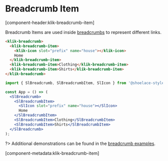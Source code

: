# Breadcrumb Item

[component-header:klik-breadcrumb-item]

Breadcrumb Items are used inside [breadcrumbs](/components/breadcrumb) to represent different links.

```html preview
<klik-breadcrumb>
  <klik-breadcrumb-item>
    <klik-icon slot="prefix" name="house"></klik-icon>
    Home
  </klik-breadcrumb-item>
  <klik-breadcrumb-item>Clothing</klik-breadcrumb-item>
  <klik-breadcrumb-item>Shirts</klik-breadcrumb-item>
</klik-breadcrumb>
```

```jsx react
import { SlBreadcrumb, SlBreadcrumbItem, SlIcon } from '@shoelace-style/shoelace/dist/react';

const App = () => (
  <SlBreadcrumb>
    <SlBreadcrumbItem>
      <SlIcon slot="prefix" name="house"></SlIcon>
      Home
    </SlBreadcrumbItem>
    <SlBreadcrumbItem>Clothing</SlBreadcrumbItem>
    <SlBreadcrumbItem>Shirts</SlBreadcrumbItem>
  </SlBreadcrumb>
);
```

?> Additional demonstrations can be found in the [breadcrumb examples](/components/breadcrumb).

[component-metadata:klik-breadcrumb-item]
